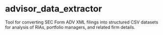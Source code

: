 # advisor_data_extractor
Tool for converting SEC Form ADV XML filings into structured CSV datasets for analysis of RIAs, portfolio managers, and related firm details.
